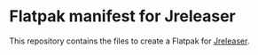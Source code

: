 # Flatpak manifest for Jreleaser

This repository contains the files to create a Flatpak for [Jreleaser](https://jreleaser.org).
